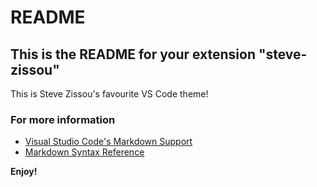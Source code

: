 # README
## This is the README for your extension "steve-zissou"
This is Steve Zissou's favourite VS Code theme!

### For more information
* [Visual Studio Code's Markdown Support](http://code.visualstudio.com/docs/languages/markdown)
* [Markdown Syntax Reference](https://help.github.com/articles/markdown-basics/)

**Enjoy!**
